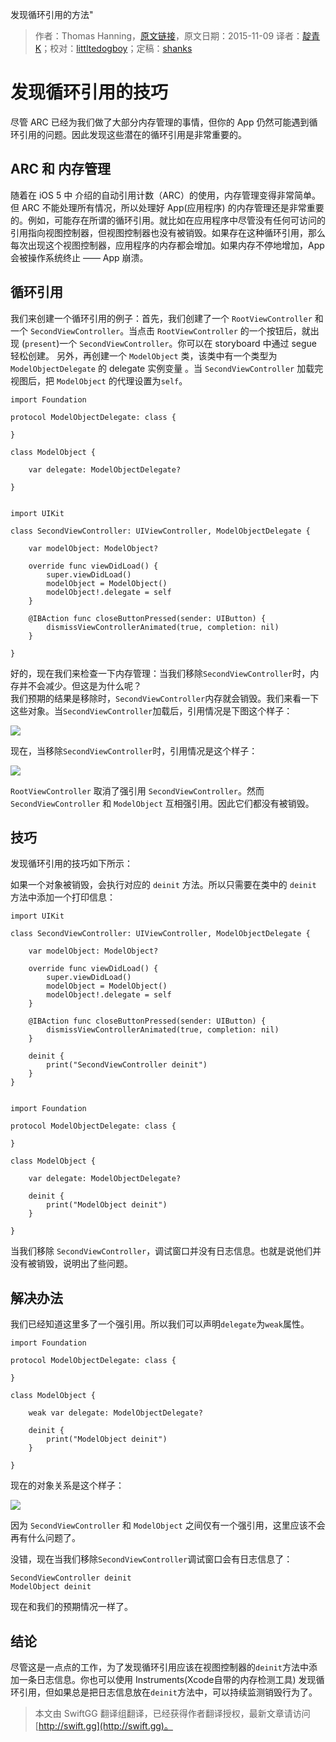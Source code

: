 发现循环引用的方法"

> 作者：Thomas Hanning，[原文链接](http://www.thomashanning.com/a-trick-to-discover-retain-cycles/)，原文日期：2015-11-09
> 译者：[靛青K](http://www.dianqk.org/)；校对：[littltedogboy](undefined)；定稿：[shanks](http://codebuild.me/)
  







# 发现循环引用的技巧

尽管 ARC 已经为我们做了大部分内存管理的事情，但你的 App 仍然可能遇到循环引用的问题。因此发现这些潜在的循环引用是非常重要的。


## ARC 和 内存管理

随着在 iOS 5 中 介绍的自动引用计数（ARC）的使用，内存管理变得非常简单。但 ARC 不能处理所有情况，所以处理好 App(应用程序) 的内存管理还是非常重要的。例如，可能存在所谓的循环引用。就比如在应用程序中尽管没有任何可访问的引用指向视图控制器，但视图控制器也没有被销毁。如果存在这种循环引用，那么每次出现这个视图控制器，应用程序的内存都会增加。如果内存不停地增加，App 会被操作系统终止 —— App 崩溃。

## 循环引用

我们来创建一个循环引用的例子：首先，我们创建了一个 `RootViewController` 和一个 `SecondViewController`。当点击 `RootViewController` 的一个按钮后，就出现 (`present`)一个 `SecondViewController`。你可以在 storyboard 中通过 segue 轻松创建。 另外，再创建一个 `ModelObject` 类，该类中有一个类型为 `ModelObjectDelegate` 的 delegate 实例变量 。当 `SecondViewController` 加载完视图后，把 `ModelObject` 的代理设置为`self`。

    
    import Foundation
    
    protocol ModelObjectDelegate: class {
        
    }
    
    class ModelObject {
        
        var delegate: ModelObjectDelegate?
           
    }

    
    import UIKit
    
    class SecondViewController: UIViewController, ModelObjectDelegate {
        
        var modelObject: ModelObject?
        
        override func viewDidLoad() {
            super.viewDidLoad()
            modelObject = ModelObject()
            modelObject!.delegate = self
        }
            
        @IBAction func closeButtonPressed(sender: UIButton) {
            dismissViewControllerAnimated(true, completion: nil)
        }
        
    }

好的，现在我们来检查一下内存管理：当我们移除`SecondViewController`时，内存并不会减少。但这是为什么呢？  
我们预期的结果是移除时，`SecondViewController`内存就会销毁。我们来看一下这些对象。当`SecondViewController`加载后，引用情况是下图这个样子：

![](http://swift.gg/img/articles/a-trick-to-discover-retain-cycles/retainc1.jpg1457485815.2839491)

现在，当移除`SecondViewController`时，引用情况是这个样子：

![](http://swift.gg/img/articles/a-trick-to-discover-retain-cycles/retain2c.jpg1457485816.052251)

`RootViewController` 取消了强引用 `SecondViewController`。然而 `SecondViewController` 和 `ModelObject` 互相强引用。因此它们都没有被销毁。

## 技巧
发现循环引用的技巧如下所示：  

如果一个对象被销毁，会执行对应的 `deinit` 方法。所以只需要在类中的 `deinit` 方法中添加一个打印信息：

    
    import UIKit
    
    class SecondViewController: UIViewController, ModelObjectDelegate {
        
        var modelObject: ModelObject?
        
        override func viewDidLoad() {
            super.viewDidLoad()
            modelObject = ModelObject()
            modelObject!.delegate = self
        }
        
        @IBAction func closeButtonPressed(sender: UIButton) {
            dismissViewControllerAnimated(true, completion: nil)
        }
        
        deinit {
            print("SecondViewController deinit")
        }
    }

    
    import Foundation
    
    protocol ModelObjectDelegate: class {
        
    }
    
    class ModelObject {
        
        var delegate: ModelObjectDelegate?
        
        deinit {
            print("ModelObject deinit")
        }
        
    }

当我们移除 `SecondViewController`，调试窗口并没有日志信息。也就是说他们并没有被销毁，说明出了些问题。

## 解决办法

我们已经知道这里多了一个强引用。所以我们可以声明`delegate`为`weak`属性。

    
    import Foundation
    
    protocol ModelObjectDelegate: class {
        
    }
    
    class ModelObject {
        
        weak var delegate: ModelObjectDelegate?
        
        deinit {
            print("ModelObject deinit")
        }
        
    }

现在的对象关系是这个样子：

![](http://swift.gg/img/articles/a-trick-to-discover-retain-cycles/retainc3.jpg1457485816.738923)

因为 `SecondViewController` 和 `ModelObject` 之间仅有一个强引用，这里应该不会再有什么问题了。

没错，现在当我们移除`SecondViewController`调试窗口会有日志信息了：

    SecondViewController deinit
    ModelObject deinit

现在和我们的预期情况一样了。

## 结论

尽管这是一点点的工作，为了发现循环引用应该在视图控制器的`deinit`方法中添加一条日志信息。你也可以使用 Instruments(Xcode自带的内存检测工具) 发现循环引用，但如果总是把日志信息放在`deinit`方法中，可以持续监测销毁行为了。
> 本文由 SwiftGG 翻译组翻译，已经获得作者翻译授权，最新文章请访问 [http://swift.gg](http://swift.gg)。